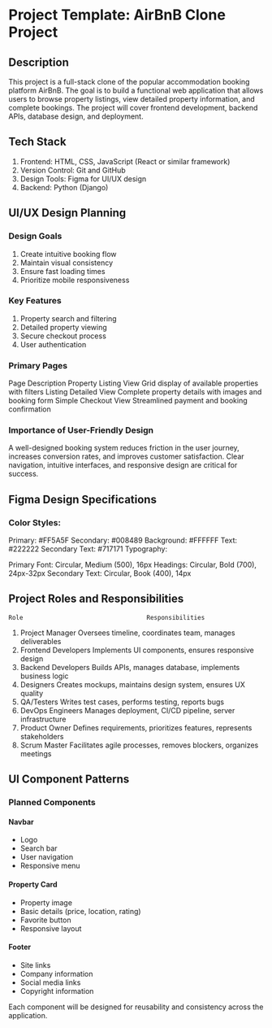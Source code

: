 # Project Template: AirBnB Clone Project

## Description
This project is a full-stack clone of the popular accommodation booking platform AirBnB. The goal is to build a functional web application that allows users to browse property listings, view detailed property information, and complete bookings. The project will cover frontend development, backend APIs, database design, and deployment.

## Tech Stack
1. Frontend: HTML, CSS, JavaScript (React or similar framework)
2. Version Control: Git and GitHub
3. Design Tools: Figma for UI/UX design
4. Backend: Python (Django)

## UI/UX Design Planning
### Design Goals
1. Create intuitive booking flow
2. Maintain visual consistency
3. Ensure fast loading times
4. Prioritize mobile responsiveness
### Key Features
1. Property search and filtering
2. Detailed property viewing
3. Secure checkout process
4. User authentication
### Primary Pages
Page	                               Description
Property Listing View	Grid display of available properties with filters
Listing Detailed View	Complete property details with images and booking form
Simple Checkout View	Streamlined payment and booking confirmation

### Importance of User-Friendly Design
A well-designed booking system reduces friction in the user journey, increases conversion rates, and improves customer satisfaction. Clear navigation, intuitive interfaces, and responsive design are critical for success.

## Figma Design Specifications
### Color Styles:

Primary: #FF5A5F
Secondary: #008489
Background: #FFFFFF
Text: #222222
Secondary Text: #717171
Typography:

Primary Font: Circular, Medium (500), 16px
Headings: Circular, Bold (700), 24px-32px
Secondary Text: Circular, Book (400), 14px

## Project Roles and Responsibilities
    Role	                              Responsibilities
1. Project Manager	      Oversees timeline, coordinates team, manages deliverables
2. Frontend Developers	  Implements UI components, ensures responsive design
3. Backend Developers	  Builds APIs, manages database, implements business logic
4. Designers	          Creates mockups, maintains design system, ensures UX quality
5. QA/Testers	          Writes test cases, performs testing, reports bugs
6. DevOps Engineers	      Manages deployment, CI/CD pipeline, server infrastructure
7. Product Owner	      Defines requirements, prioritizes features, represents stakeholders
8. Scrum Master	          Facilitates agile processes, removes blockers, organizes meetings

## UI Component Patterns
### Planned Components
#### Navbar

- Logo
- Search bar
- User navigation
- Responsive menu

#### Property Card

- Property image
- Basic details (price, location, rating)
- Favorite button
- Responsive layout

#### Footer

- Site links
- Company information
- Social media links
- Copyright information

Each component will be designed for reusability and consistency across the application.